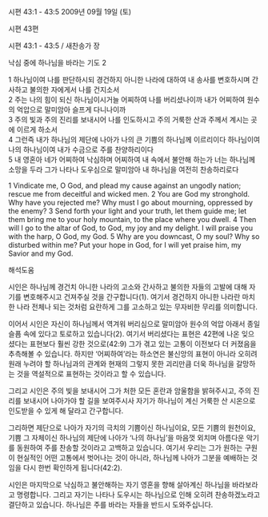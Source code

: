 시편 43:1 - 43:5 
2009년 09월 19일 (토)

시편 43편



시편 43:1 - 43:5 / 새찬송가  장


낙심 중에 하나님을 바라는 기도 2

1 하나님이여 나를 판단하시되 
경건하지 아니한 나라에 대하여 내 송사를 변호하시며 
간사하고 불의한 자에게서 나를 건지소서  
2 주는 나의 힘이 되신 하나님이시거늘 
어찌하여 나를 버리셨나이까 
내가 어찌하여 원수의 억압으로 말미암아 슬프게 다니나이까  
3 주의 빛과 주의 진리를 보내시어 나를 인도하시고 
주의 거룩한 산과 주께서 계시는 곳에 이르게 하소서  
4 그런즉 내가 하나님의 제단에 나아가 나의 큰 기쁨의 하나님께 이르리이다 
하나님이여 나의 하나님이여 
내가 수금으로 주를 찬양하리이다  
5 내 영혼아 네가 어찌하여 낙심하며 
어찌하여 내 속에서 불안해 하는가 
너는 하나님께 소망을 두라 
그가 나타나 도우심으로 말미암아 내 하나님을 여전히 찬송하리로다  

1 Vindicate me, O God, and plead my cause against an ungodly nation; rescue me from deceitful and wicked men. 2 You are God my stronghold. Why have you rejected me? Why must I go about mourning, oppressed by the enemy? 3 Send forth your light and your truth, let them guide me; let them bring me to your holy mountain, to the place where you dwell. 4 Then will I go to the altar of God, to God, my joy and my delight. I will praise you with the harp, O God, my God. 5 Why are you downcast, O my soul? Why so disturbed within me? Put your hope in God, for I will yet praise him, my Savior and my God.

해석도움





시인은 하나님께 경건치 아니한 나라의 고소와 간사하고 불의한 자들의 고발에 대해 자기를 변호해주시고 건져주실 것을 간구합니다(1). 여기서 경건하지 아니한 나라란 마치 한 나라 전체나 되는 것처럼 요란하게 그를 고소하고 있는 무자비한 무리를 의미합니다.

이어서 시인은 자신이 하나님께서 역겨워 버리심으로 말미암아 원수의 억압 아래서 종일 슬픔 속에 있다고 토로하고 있습니다(2). 여기서 버리셨다는 표현은 42편에 나온 잊으셨다는 표현보다 훨씬 강한 것으로(42:9) 그가 겪고 있는 고통이 이전보다 더 커졌음을 추측해볼 수 있습니다. 하지만 ‘어찌하여’라는 하소연은 불신앙의 표현이 아니라 오히려 원래 누려야 할 하나님과의 관계와 현재의 그렇지 못한 괴리만큼 더욱 하나님을 갈망하는 것을 역설적으로 표현하는 것이라고 할 수 있습니다. 

그리고 시인은 주의 빛을 보내시어 그가 처한 모든 혼란과 암울함을 밝혀주시고, 주의 진리를 보내시어 나아가야 할 길을 보여주시사 자기가 하나님이 계신 거룩한 산 시온으로 인도받을 수 있게 해 달라고 간구합니다. 

그리하면 제단으로 나아가 자기의 극치의 기쁨이신 하나님이요, 모든 기쁨의 원천이요, 기쁨 그 자체이신 하나님의 제단에 나아가 ‘나의 하나님’을 마음껏 외치며 아름다운 악기를 동원하여 주를 찬송할 것이라고 고백하고 있습니다. 여기서 우리는 그가 원하는 구원이 현실적인 어떤 고통에서 벗어나는 것이 아니라, 하나님께 나아가 그분을 예배하는 것임을 다시 한번 확인하게 됩니다(42:2). 

시인은 마지막으로 낙심하고 불안해하는 자기 영혼을 향해 살아계신 하나님을 바라보라고 명령합니다. 그리고 자기는 나타나 도우시는 하나님으로 인해 오히려 찬송하겠노라고 결단하고 있습니다. 하나님은 주를 바라는 자들을 반드시 도와주십니다.